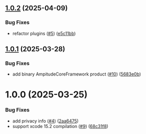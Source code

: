 ## [1.0.2](https://github.com/amplitude/AmplitudeCore-Swift/compare/v1.0.1...v1.0.2) (2025-04-09)


### Bug Fixes

* refactor plugins ([#5](https://github.com/amplitude/AmplitudeCore-Swift/issues/5)) ([e5c11bb](https://github.com/amplitude/AmplitudeCore-Swift/commit/e5c11bb9f2ab318c36faa321490a480ebdbab9b8))

## [1.0.1](https://github.com/amplitude/AmplitudeCore-Swift/compare/v1.0.0...v1.0.1) (2025-03-28)


### Bug Fixes

* add binary AmpitudeCoreFramework product ([#10](https://github.com/amplitude/AmplitudeCore-Swift/issues/10)) ([5683e0b](https://github.com/amplitude/AmplitudeCore-Swift/commit/5683e0b9f6cf24e492eac47d4562bd505aa34cc9))

# 1.0.0 (2025-03-25)


### Bug Fixes

* add privacy info ([#4](https://github.com/amplitude/AmplitudeCore-Swift/issues/4)) ([2aa6475](https://github.com/amplitude/AmplitudeCore-Swift/commit/2aa647584cc76dbb8104dc6028847272894f5ade))
* support xcode 15.2 compilation ([#9](https://github.com/amplitude/AmplitudeCore-Swift/issues/9)) ([68c31f8](https://github.com/amplitude/AmplitudeCore-Swift/commit/68c31f894e02006e258e4dd3ac431bae7c81936f))
